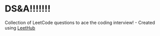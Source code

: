 # DS&A!!!!!!!
Collection of LeetCode questions to ace the coding interview! - Created using [LeetHub](https://github.com/QasimWani/LeetHub)




